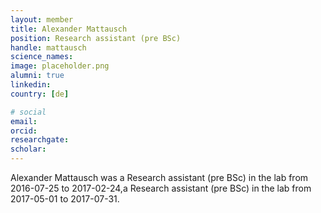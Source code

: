 ```yaml
---
layout: member
title: Alexander Mattausch
position: Research assistant (pre BSc)
handle: mattausch
science_names:
image: placeholder.png
alumni: true
linkedin:
country: [de]

# social
email:
orcid:
researchgate:
scholar:
---
```


Alexander Mattausch was a Research assistant (pre BSc) in the lab from 2016-07-25 to 2017-02-24,a Research assistant (pre BSc) in the lab from 2017-05-01 to 2017-07-31.